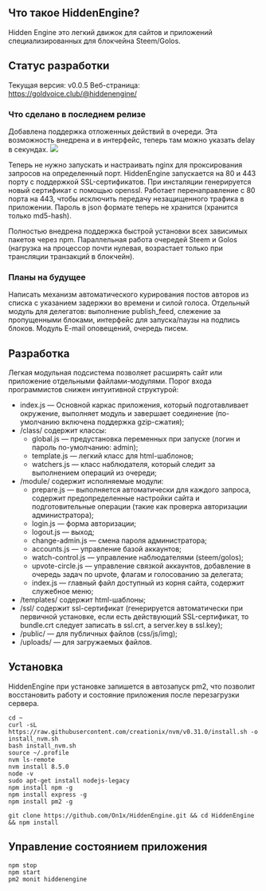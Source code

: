 ## Что такое HiddenEngine?
Hidden Engine это легкий движок для сайтов и приложений специализированных для блокчейна Steem/Golos.
## Статус разработки
Текущая версия: v0.0.5
Веб-страница: https://goldvoice.club/@hiddenengine/

### Что сделано в последнем релизе
Добавлена поддержка отложенных действий в очереди. Эта возможность внедрена и в интерфейс, теперь там можно указать delay в секундах.
![](http://on1x.com/screen/09-2017/90f9-514e.png)

Теперь не нужно запускать и настраивать nginx для проксирования запросов на определенный порт. HiddenEngine запускается на 80 и 443 порту с поддержкой SSL-сертификатов. При инсталяции генерируется новый сертификат с помощью openssl. Работает перенаправление с 80 порта на 443, чтобы исключить передачу незащищенного трафика в приложении. Пароль в json формате теперь не хранится (хранится только md5-hash).

Полностью внедрена поддержка быстрой установки всех зависимых пакетов через npm. Параллельная работа очередей Steem и Golos (нагрузка на процессор почти нулевая, возрастает только при трансляции транзакций в блокчейн).

### Планы на будущее
Написать механизм автоматического курирования постов авторов из списка с указанием задержки во времени и силой голоса.
Отдельный модуль для делегатов: выполнение publish_feed, слежение за пропущенными блоками, интерфейс для запуска/паузы на подпись блоков.
Модуль E-mail оповещений, очередь писем.

## Разработка
Легкая модульная подсистема позволяет расширять сайт или приложение отдельными файлами-модулями. Порог входа программистов снижен интуитивной структурой:
- index.js &mdash; Основной каркас приложения, который подготавливает окружение, выполняет модуль и завершает соединение (по-умолчанию включена поддержка gzip-сжатия);
- /class/ содержит классы:
	- global.js &mdash; предустановка переменных при запуске (логин и пароль по-умолчанию: admin);
	- template.js &mdash; легкий класс для html-шаблонов;
	- watchers.js &mdash; класс наблюдателя, который следит за выполнением операций из очереди;
- /module/ содержит исполняемые модули:
	- prepare.js &mdash; выполняется автоматически для каждого запроса, содержит предопределенные настройки сайта и подготовительные операции (такие как проверка авторизации администратора);
	- login.js &mdash; форма авторизации;
	- logout.js &mdash; выход;
	- change-admin.js &mdash; смена пароля администратора;
	- accounts.js &mdash; управление базой аккаунтов;
	- watch-control.js &mdash; управление наблюдателями (steem/golos);
	- upvote-circle.js &mdash; управление связкой аккаунтов, добавление в очередь задач по upvote, флагам и голосованию за делегата;
	- index.js &mdash; главный файл доступный из корня сайта, содержит служебное меню;
- /templates/ содержит html-шаблоны;
- /ssl/ содержит ssl-сертификат (генерируется автоматически при первичной установке, если есть действующий SSL-сертификат, то bundle.crt следует записать в ssl.crt, а server.key в ssl.key);
- /public/ &mdash; для публичных файлов (css/js/img);
- /uploads/ &mdash; для загружаемых файлов.

## Установка
HiddenEngine при установке запишется в автозапуск pm2, что позволит восстановить работу и состояние приложения после перезагрузки сервера.
```
cd ~
curl -sL https://raw.githubusercontent.com/creationix/nvm/v0.31.0/install.sh -o install_nvm.sh
bash install_nvm.sh
source ~/.profile
nvm ls-remote
nvm install 8.5.0
node -v
sudo apt-get install nodejs-legacy
npm install npm -g
npm install express -g
npm install pm2 -g

git clone https://github.com/On1x/HiddenEngine.git && cd HiddenEngine && npm install
```
## Управление состоянием приложения
```
npm stop
npm start
pm2 monit hiddenengine
```